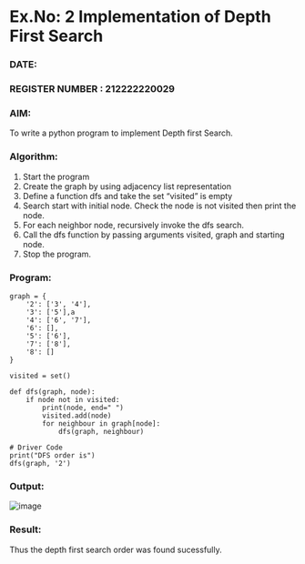 # Ex.No: 2  Implementation of Depth First Search
### DATE:                                                                            
### REGISTER NUMBER : 212222220029
### AIM: 
To write a python program to implement Depth first Search. 
### Algorithm:
1. Start the program
2. Create the graph by using adjacency list representation
3. Define a function dfs and take the set “visited” is empty 
4. Search start with initial node. Check the node is not visited then print the node.
5. For each neighbor node, recursively invoke the dfs search.
6. Call the dfs function by passing arguments visited, graph and starting node.
7. Stop the program.
### Program:

```
graph = {
    '2': ['3', '4'],
    '3': ['5'],a
    '4': ['6', '7'],
    '6': [],
    '5': ['6'],
    '7': ['8'],
    '8': []
}

visited = set()  

def dfs(graph, node):  
    if node not in visited:
        print(node, end=" ")
        visited.add(node)
        for neighbour in graph[node]:
            dfs(graph, neighbour)

# Driver Code
print("DFS order is")
dfs(graph, '2')
```










### Output:
![image](https://github.com/rajalakshmi8248/AI_Lab_2023-24/assets/122860827/ab5fd3c2-b52b-452d-9473-083c21337d73)





### Result:
Thus the depth first search order was found sucessfully.
